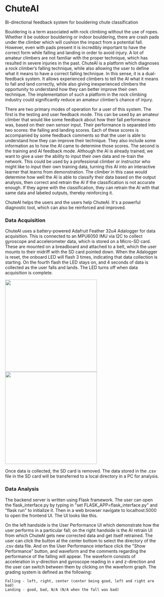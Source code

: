 # ChuteAI
Bi-directional feedback system for bouldering chute classification

Bouldering is a term associated with rock climbing without the use of ropes. Whether it be outdoor bouldering or indoor bouldering, there are crash pads under the climber which will cushion the impact from a potential fall. However, even with pads present it is incredibly important to have the correct form while falling and landing in order to avoid injury. A lot of amateur climbers are not familiar with the proper technique, which has resulted in severe injuries in the past. ChuteAI is a platform which diagnoses a rock climber’s falling technique, while also allowing the user to define what it means to have a correct falling technique. In this sense, it is a dual-feedback system. It allows experienced climbers to tell the AI what it means to fall and land correctly, while also giving inexperienced climbers the opportunity to understand how they can better improve their own technique. The implementation of such a platform in the rock climbing industry could significantly reduce an amateur climber’s chance of injury.

There are two primary modes of operation for a user of this system. The first is the testing and user feedback mode. This can be used by an amateur climber that would like some feedback about how their fall performance was, based on their own sensor input. Their performance is separated into two scores: the falling and landing scores. Each of these scores is accompanied by some feedback comments so that the user is able to understand how they can improve their technique. They also include some information as to how the AI came to determine those scores. The second is the training and AI feedback mode. Although the AI is already trained, we want to give a user the ability to input their own data and re-train the network. This could be used by a professional climber or instructor who might like to input their own training data, turning this AI into an interactive learner that learns from demonstration. The climber in this case would determine how well the AI is able to classify their data based on the output analysis, then correct and retrain the AI if the classification is not accurate enough. If they agree with the classification, they can retrain the AI with that same data and labeled outputs, thereby reinforcing it.

ChuteAI helps the users and the users help ChuteAI. It's a powerful diagnostic tool, which can also be reinforced and improved.


### Data Acquisition

ChuteAI uses a battery-powered Adafruit Feather 32u4 Adalogger for data acquisition. This is connected to an MPU6050 IMU via I2C to collect gyroscope and accelerometer data, which is stored on a Micro-SD card. These are mounted on a breadboard and attached to a belt, which the user mounts to their midriff with the SD card pointed down. When the Adalogger is reset, the onboard LED will flash 3 times, indicating that data collection is starting. On the fourth flash the LED stays on, and 4 seconds of data is collected as the user falls and lands. The LED turns off when data acquisition is complete.

<img src="https://github.com/loicmaxwell17/ChuteAI/blob/master/Images/IMG_5147.JPG" width="300"/>
<img src="https://github.com/loicmaxwell17/ChuteAI/blob/master/Images/IMG_5148.JPG" width="300"/>

Once data is collected, the SD card is removed. The data stored in the .csv file in the SD card will be transferred to a local directory in a PC for analysis.

### Data Analysis

The backend server is written using Flask framework. The user can open the flask_interface.py by typing in "set FLASK_APP=flask_interface.py" and "flask run" to initialize it. Then in a web browser navigate to localhost:5000 to open the frontend UI. The UI looks like this.


On the left handside is the User Performance UI which demonstrate how the user performs in a particular fall; on the right handside is the AI retrain UI from which ChuteAI gets new corrected data and get itself retrained. The user can click the button at the center bottom to select the directory of the .csv data file. And on the User Performance interface click the "Show Performance" button, and waveform and the comments regarding the performance of the falling will appear. The waveform consists of acceleration in y-direction and gyroscope reading in x and z-direction and the user can switch between them by clicking on the waveform graph. The grading system is defined as the following:
    
    Falling - left, right, center (center being good, left and right are bad)
    Landing - good, bad, N/A (N/A when the fall was bad)


